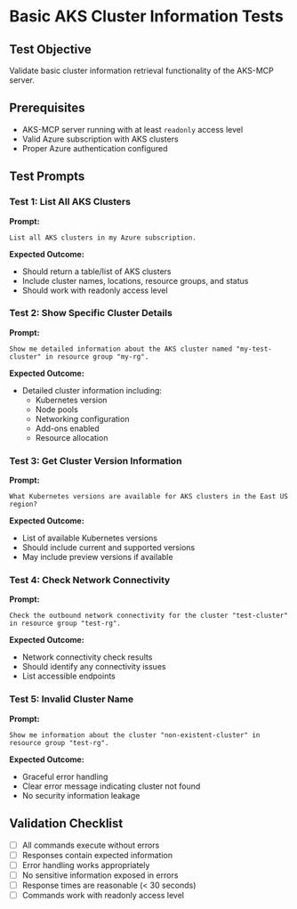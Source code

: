 # Basic AKS Cluster Information Tests

## Test Objective
Validate basic cluster information retrieval functionality of the AKS-MCP server.

## Prerequisites
- AKS-MCP server running with at least `readonly` access level
- Valid Azure subscription with AKS clusters
- Proper Azure authentication configured

## Test Prompts

### Test 1: List All AKS Clusters
**Prompt:**
```
List all AKS clusters in my Azure subscription.
```

**Expected Outcome:**
- Should return a table/list of AKS clusters
- Include cluster names, locations, resource groups, and status
- Should work with readonly access level

### Test 2: Show Specific Cluster Details
**Prompt:**
```
Show me detailed information about the AKS cluster named "my-test-cluster" in resource group "my-rg".
```

**Expected Outcome:**
- Detailed cluster information including:
  - Kubernetes version
  - Node pools
  - Networking configuration
  - Add-ons enabled
  - Resource allocation

### Test 3: Get Cluster Version Information
**Prompt:**
```
What Kubernetes versions are available for AKS clusters in the East US region?
```

**Expected Outcome:**
- List of available Kubernetes versions
- Should include current and supported versions
- May include preview versions if available

### Test 4: Check Network Connectivity
**Prompt:**
```
Check the outbound network connectivity for the cluster "test-cluster" in resource group "test-rg".
```

**Expected Outcome:**
- Network connectivity check results
- Should identify any connectivity issues
- List accessible endpoints

### Test 5: Invalid Cluster Name
**Prompt:**
```
Show me information about the cluster "non-existent-cluster" in resource group "test-rg".
```

**Expected Outcome:**
- Graceful error handling
- Clear error message indicating cluster not found
- No security information leakage

## Validation Checklist
- [ ] All commands execute without errors
- [ ] Responses contain expected information
- [ ] Error handling works appropriately
- [ ] No sensitive information exposed in errors
- [ ] Response times are reasonable (< 30 seconds)
- [ ] Commands work with readonly access level

